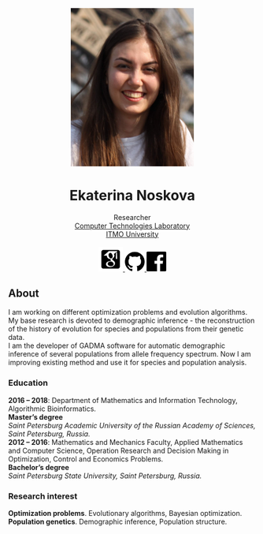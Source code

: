 
<div class="container">
    <div class="row">
        <div class="col-sm-4">

<center>
<img src="assets/enoskova.png" width="250px">

<h1 class="h4"> Ekaterina Noskova </h1>
<p>
Researcher<br>
<a class="text-dark" href="http://ctlab.ifmo.ru/en/"> Computer Technologies Laboratory </a> <br>
<a class="text-dark" href="https://en.itmo.ru/"> ITMO University </a> <br>
<br>
<a href="https://scholar.google.com/citations?user=1Mlxh7wAAAAJ&hl=en">
         <img src="assets/social_icons/google-scholar.png" width="50">
      </a>
<a href="https://github.com/noscode">
         <img src="assets/social_icons/github.png" width="40">
      </a>
<a href="https://www.facebook.com/ekaterina.noskova.1675/">
         <img src="assets/social_icons/facebook.png" width="40">
      </a>
</p>
</center>
</div>
        <div class="col-sm-8">
<div>
<h2 class="h2"> About </h2>
<p>I am working on different optimization problems and evolution algorithms. My base research is devoted to demographic inference - the reconstruction of the history of evolution for species and populations from their genetic data.<br>
I am the developer of GADMA software for automatic demographic inference of several populations from allele frequency spectrum. Now I am improving existing method and use it for species and population analysis.</p>
<h3 class="h3"> Education </h3>
<p><strong>2016 – 2018</strong>: Department of Mathematics and Information Technology, Algorithmic Bioinformatics. <br>
<strong> Master’s degree </strong><br>
<i>Saint Petersburg Academic University of the Russian Academy of Sciences, Saint Petersburg, Russia.</i><br>
<strong>2012 – 2016</strong>: Mathematics and Mechanics Faculty, Applied Mathematics and Computer Science, Operation Research and Decision Making in Optimization, Control and Economics Problems.<br>
<strong> Bachelor’s degree</strong><br>
<i>Saint Petersburg State University, Saint Petersburg, Russia.</i></p>
<h3 class="h3"> Research interest</h3>
<p><strong>Optimization problems</strong>. Evolutionary algorithms, Bayesian optimization.<br>
<strong>Population genetics</strong>. Demographic inference, Population structure.</p>
</div>
        </div>
    </div>
</div>
